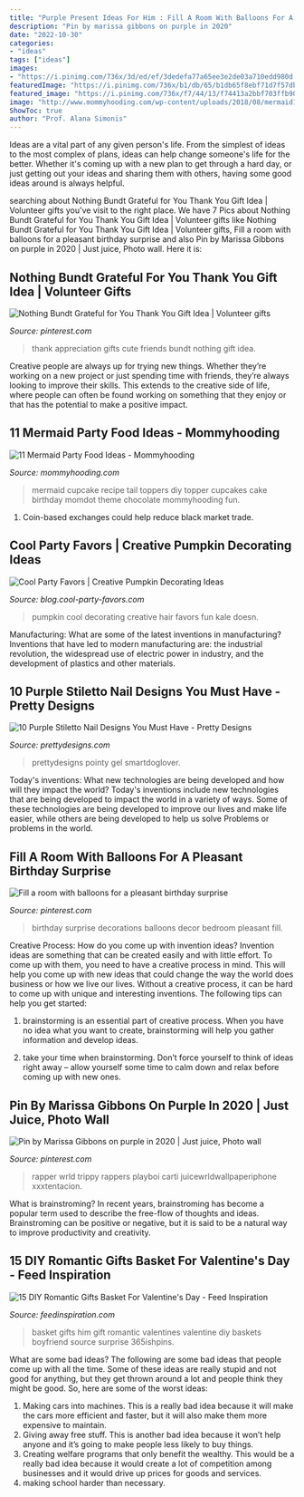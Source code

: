 ```yaml
---
title: "Purple Present Ideas For Him : Fill A Room With Balloons For A Pleasant Birthday Surprise"
description: "Pin by marissa gibbons on purple in 2020"
date: "2022-10-30"
categories:
- "ideas"
tags: ["ideas"]
images:
- "https://i.pinimg.com/736x/3d/ed/ef/3dedefa77a65ee3e2de03a710edd980d.jpg"
featuredImage: "https://i.pinimg.com/736x/b1/db/65/b1db65f8ebf71d7f57dbbf1ac7ac7967.jpg"
featured_image: "https://i.pinimg.com/736x/f7/44/13/f74413a2bbf703ffb90e5a101d46da27--birthday-surprises-special-birthday.jpg"
image: "http://www.mommyhooding.com/wp-content/uploads/2018/08/mermaid1-683x1024.jpg"
ShowToc: true
author: "Prof. Alana Simonis"
---
```



Ideas are a vital part of any given person's life. From the simplest of ideas to the most complex of plans, ideas can help change someone's life for the better. Whether it's coming up with a new plan to get through a hard day, or just getting out your ideas and sharing them with others, having some good ideas around is always helpful.

	

		
searching about Nothing Bundt Grateful for You Thank You Gift Idea | Volunteer gifts you've visit to the right place. We have 7 Pics about Nothing Bundt Grateful for You Thank You Gift Idea | Volunteer gifts like Nothing Bundt Grateful for You Thank You Gift Idea | Volunteer gifts, Fill a room with balloons for a pleasant birthday surprise and also Pin by Marissa Gibbons on purple in 2020 | Just juice, Photo wall. Here it is:
		
    
## Nothing Bundt Grateful For You Thank You Gift Idea | Volunteer Gifts

<img loading=lazy src="https://i.pinimg.com/736x/3d/ed/ef/3dedefa77a65ee3e2de03a710edd980d.jpg" onerror="this.onerror=null;this.src='https://tse4.mm.bing.net/th?id=OIP.ndQa9uBltxuo_ANlYgvsVQHaLD&amp;pid=15.1';" alt="Nothing Bundt Grateful for You Thank You Gift Idea | Volunteer gifts">

_Source: pinterest.com_

>thank appreciation gifts cute friends bundt nothing gift idea. 

	

Creative people are always up for trying new things. Whether they’re working on a new project or just spending time with friends, they’re always looking to improve their skills. This extends to the creative side of life, where people can often be found working on something that they enjoy or that has the potential to make a positive impact.

    
## 11 Mermaid Party Food Ideas - Mommyhooding

<img loading=lazy src="http://www.mommyhooding.com/wp-content/uploads/2018/08/mermaid1-683x1024.jpg" onerror="this.onerror=null;this.src='https://tse3.mm.bing.net/th?id=OIP.aY6r_HD_uekDo1ZVJQGGFgHaLG&amp;pid=15.1';" alt="11 Mermaid Party Food Ideas - Mommyhooding">

_Source: mommyhooding.com_

>mermaid cupcake recipe tail toppers diy topper cupcakes cake birthday momdot theme chocolate mommyhooding fun. 

	

1. Coin-based exchanges could help reduce black market trade.

    
## Cool Party Favors | Creative Pumpkin Decorating Ideas

<img loading=lazy src="http://blog.cool-party-favors.com/wp-content/uploads/2012/10/Cool-Pumpkin-Ideas.jpg" onerror="this.onerror=null;this.src='https://tse3.mm.bing.net/th?id=OIP.juP8e9nnA5EREnNkvcOv5QHaJ6&amp;pid=15.1';" alt="Cool Party Favors | Creative Pumpkin Decorating Ideas">

_Source: blog.cool-party-favors.com_

>pumpkin cool decorating creative hair favors fun kale doesn. 

	

Manufacturing: What are some of the latest inventions in manufacturing?
Inventions that have led to modern manufacturing are: the industrial revolution, the widespread use of electric power in industry, and the development of plastics and other materials.

    
## 10 Purple Stiletto Nail Designs You Must Have - Pretty Designs

<img loading=lazy src="https://www.prettydesigns.com/wp-content/uploads/2014/03/Purple-and-Gold-Nails.jpg" onerror="this.onerror=null;this.src='https://tse3.mm.bing.net/th?id=OIP.ZE3l9Nr3rgtjJllq4N-qyQHaJ6&amp;pid=15.1';" alt="10 Purple Stiletto Nail Designs You Must Have - Pretty Designs">

_Source: prettydesigns.com_

>prettydesigns pointy gel smartdoglover. 

	

Today's inventions: What new technologies are being developed and how will they impact the world?
Today's inventions include new technologies that are being developed to impact the world in a variety of ways. Some of these technologies are being developed to improve our lives and make life easier, while others are being developed to help us solve Problems or problems in the world.

    
## Fill A Room With Balloons For A Pleasant Birthday Surprise

<img loading=lazy src="https://i.pinimg.com/736x/f7/44/13/f74413a2bbf703ffb90e5a101d46da27--birthday-surprises-special-birthday.jpg" onerror="this.onerror=null;this.src='https://tse3.mm.bing.net/th?id=OIP.i-OrKkYt63QADa2f4N0giwDhEs&amp;pid=15.1';" alt="Fill a room with balloons for a pleasant birthday surprise">

_Source: pinterest.com_

>birthday surprise decorations balloons decor bedroom pleasant fill. 

	

Creative Process: How do you come up with invention ideas?
Invention ideas are something that can be created easily and with little effort. To come up with them, you need to have a creative process in mind. This will help you come up with new ideas that could change the way the world does business or how we live our lives. Without a creative process, it can be hard to come up with unique and interesting inventions. The following tips can help you get started:
1. brainstorming is an essential part of creative process. When you have no idea what you want to create, brainstorming will help you gather information and develop ideas.

2. take your time when brainstorming. Don’t force yourself to think of ideas right away – allow yourself some time to calm down and relax before coming up with new ones.


    
## Pin By Marissa Gibbons On Purple In 2020 | Just Juice, Photo Wall

<img loading=lazy src="https://i.pinimg.com/736x/b1/db/65/b1db65f8ebf71d7f57dbbf1ac7ac7967.jpg" onerror="this.onerror=null;this.src='https://tse3.mm.bing.net/th?id=OIP.EPQKGtQEyraLRRgh6wipoQHaLk&amp;pid=15.1';" alt="Pin by Marissa Gibbons on purple in 2020 | Just juice, Photo wall">

_Source: pinterest.com_

>rapper wrld trippy rappers playboi carti juicewrldwallpaperiphone xxxtentacion. 

	

What is brainstroming?
In recent years, brainstroming has become a popular term used to describe the free-flow of thoughts and ideas. Brainstroming can be positive or negative, but it is said to be a natural way to improve productivity and creativity.

    
## 15 DIY Romantic Gifts Basket For Valentine&#039;s Day - Feed Inspiration

<img loading=lazy src="http://feedinspiration.com/wp-content/uploads/2017/01/Romantic-Valentines-Day-Gifts-for-Him.jpg" onerror="this.onerror=null;this.src='https://tse3.mm.bing.net/th?id=OIP.hfXVpLIR0k6h4_TtaSB1-wHaLH&amp;pid=15.1';" alt="15 DIY Romantic Gifts Basket For Valentine&#039;s Day - Feed Inspiration">

_Source: feedinspiration.com_

>basket gifts him gift romantic valentines valentine diy baskets boyfriend source surprise 365ishpins. 

	

What are some bad ideas?
The following are some bad ideas that people come up with all the time. Some of these ideas are really stupid and not good for anything, but they get thrown around a lot and people think they might be good. So, here are some of the worst ideas:
1) Making cars into machines. This is a really bad idea because it will make the cars more efficient and faster, but it will also make them more expensive to maintain.
2) Giving away free stuff. This is another bad idea because it won’t help anyone and it’s going to make people less likely to buy things.
3) Creating welfare programs that only benefit the wealthy. This would be a really bad idea because it would create a lot of competition among businesses and it would drive up prices for goods and services.
4) making school harder than necessary.

